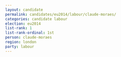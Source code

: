 ```yaml
---
layout: candidate
permalink: candidates/eu2014/labour/claude-moraes/
categories: candidate labour
election: eu2014
list-rank: 1
list-rank-ordinal: 1st
person: claude-moraes
region: london
party: labour
---
```

